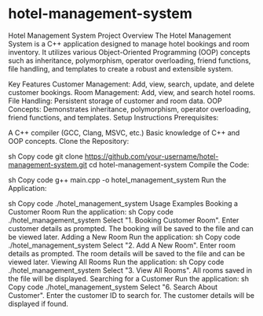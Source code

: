 # hotel-management-system
Hotel Management System
Project Overview
The Hotel Management System is a C++ application designed to manage hotel bookings and room inventory. It utilizes various Object-Oriented Programming (OOP) concepts such as inheritance, polymorphism, operator overloading, friend functions, file handling, and templates to create a robust and extensible system.

Key Features
Customer Management: Add, view, search, update, and delete customer bookings.
Room Management: Add, view, and search hotel rooms.
File Handling: Persistent storage of customer and room data.
OOP Concepts: Demonstrates inheritance, polymorphism, operator overloading, friend functions, and templates.
Setup Instructions
Prerequisites:

A C++ compiler (GCC, Clang, MSVC, etc.)
Basic knowledge of C++ and OOP concepts.
Clone the Repository:

sh
Copy code
git clone https://github.com/your-username/hotel-management-system.git
cd hotel-management-system
Compile the Code:

sh
Copy code
g++ main.cpp -o hotel_management_system
Run the Application:

sh
Copy code
./hotel_management_system
Usage Examples
Booking a Customer Room
Run the application:
sh
Copy code
./hotel_management_system
Select "1. Booking Customer Room".
Enter customer details as prompted.
The booking will be saved to the file and can be viewed later.
Adding a New Room
Run the application:
sh
Copy code
./hotel_management_system
Select "2. Add A New Room".
Enter room details as prompted.
The room details will be saved to the file and can be viewed later.
Viewing All Rooms
Run the application:
sh
Copy code
./hotel_management_system
Select "3. View All Rooms".
All rooms saved in the file will be displayed.
Searching for a Customer
Run the application:
sh
Copy code
./hotel_management_system
Select "6. Search About Customer".
Enter the customer ID to search for.
The customer details will be displayed if found.
